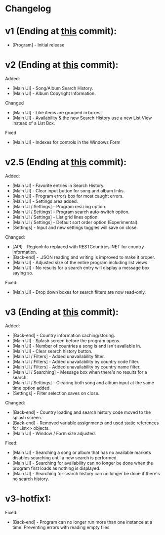 # Changelog

# v1 (Ending at [this](https://github.com/CasualHonest/SpotifySongAvailabilityChecker/commit/68be80e90d23cccdda9e4114e1b29068236a73ea) commit):
- [Program] - Initial release

# v2 (Ending at [this](https://github.com/CasualHonest/SpotifySongAvailabilityChecker/commit/14a6e73dcfdf44b346047948bafd15298b21cc06) commit):
Added:
- [Main UI] - Song/Album Search History.
- [Main UI] - Album Copyright Information.

Changed
- [Main UI] - Like items are grouped in boxes.
- [Main UI] - Availability & the new Search History use a new List View instead of a List Box.

Fixed
- [Main UI] - Indexes for controls in the Windows Form

# v2.5 (Ending at [this](https://github.com/CasualHonest/SpotifySongAvailabilityChecker/commit/9108c52d33442b4ce64d08ec9e1af17c30fa079a) commit):
Added:
- [Main UI] - Favorite entries in Search History.
- [Main UI] - Clear input button for song and album links.
- [Main UI] - Program errors box for most caught errors.
- [Main UI] - Settings area added.
- [Main UI / Settings] - Program resizing option.
- [Main UI / Settings] - Program search auto-switch option.
- [Main UI / Settings] - List grid lines option.
- [Main UI / Settings] - Default sort order option (Experimental).
- [Settings] - Input and new settings toggles will save on close.

Changed:
- [API] - RegionInfo replaced with RESTCountries-NET for country information.
- [Back-end] - .JSON reading and writing is improved to make it proper.
- [Main UI] - Adjusted size of the entire program including list views.
- [Main UI] - No results for a search entry will display a message box saying so.

Fixed:
- [Main UI] - Drop down boxes for search filters are now read-only.

# v3 (Ending at [this](https://github.com/CasualHonest/SpotifySongAvailabilityChecker/commit/fc6cd02dce9638b6d800cc234485a7c709588dee) commit):
Added:
- [Back-end] - Country information caching/storing.
- [Main UI] - Splash screen before the program opens.
- [Main UI] - Number of countries a song is and isn't available in.
- [Main UI] - Clear search history button.
- [Main UI / Filters] - Added unavailability filter.
- [Main UI / Filters] - Added unavailability by country code filter.
- [Main UI / Filters] - Added unavailability by country name filter.
- [Main UI / Searching] - Message box when there's no results for a search.
- [Main UI / Settings] - Clearing both song and album input at the same time option added.
- [Settings] - Filter selection saves on close.

Changed:
- [Back-end] - Country loading and search history code moved to the splash screen.
- [Back-end] - Removed variable assignments and used static references for List<> objects.
- [Main UI] - Window / Form size adjusted.

Fixed:
- [Main UI] - Searching a song or album that has no available markets disables searching until a new search is performed.
- [Main UI] - Searching for availability can no longer be done when the program first loads as nothing is displayed.
- [Main UI] - Searching for search history can no longer be done if there's no search history.

# v3-hotfix1:
Fixed:
- [Back-end] - Program can no longer run more than one instance at a time. Preventing errors with reading empty files
